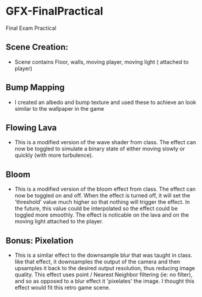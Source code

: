 # GFX-FinalPractical
 Final Exam Practical


## Scene Creation:
 - Scene contains Floor, walls, moving player, moving light ( attached to player)

## Bump Mapping
 - I created an albedo and bump texture and used these to achieve an look similar to the wallpaper in the game

## Flowing Lava
 - This is a modified version of the wave shader from class. The effect can now be toggled to simulate a binary state of either moving slowly or quickly (with more turbulence).

## Bloom
 - This is a modified version of the bloom effect from class. The effect can now be toggled on and off. When the effect is turned off, it will set the 'threshold' value much higher so that nothing will trigger the effect. In the future, this value could be interpolated so the effect could be toggled more smoothly. The effect is noticable on the lava and on the moving light attached to the player.

## Bonus: Pixelation
- This is a similar effect to the downsample blur that was taught in class. like that effect, it downsamples the output of the camera and then upsamples it back to the desired output resolution, thus reducing image quality. This effect uses point / Nearest Neighbor filtering (ie: no filter), and so as opposed to a blur effect it 'pixelates' the image. I thought this effect would fit this retro game scene. 
